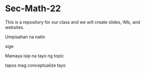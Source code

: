 # Sec-Math-22

This is a repository for our class and we will create slides, IMs, and websites.

Umpisahan na natin

sige

Mamaya isip na tayo ng topic

tapos mag conceptualize tayo